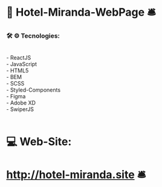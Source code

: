 # 🏨 Hotel-Miranda-WebPage 🛎️

### 🛠️ ⚙️ Tecnologies: 
<br/>
- ReactJS <br/>
- JavaScript <br/>
- HTML5 <br/>
- BEM <br/>
- SCSS <br/>
- Styled-Components <br/>
- Figma <br/>
- Adobe XD <br/>
- SwiperJS <br/>
<br/>

# 💻 Web-Site: 

#  http://hotel-miranda.site 🛎️

                                                                                                                                        
